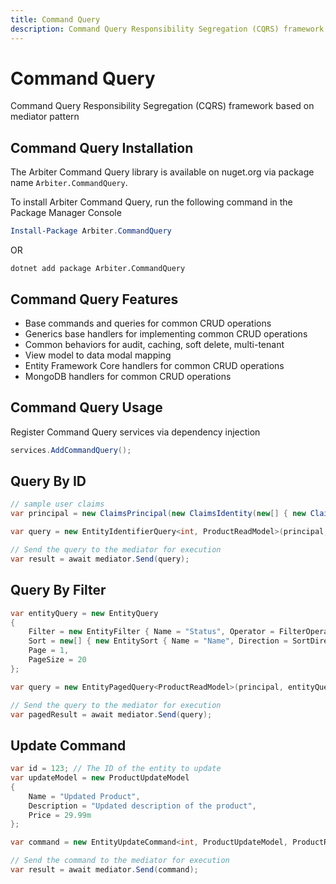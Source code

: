 ```yaml
---
title: Command Query
description: Command Query Responsibility Segregation (CQRS) framework based on mediator pattern
---
```


# Command Query

Command Query Responsibility Segregation (CQRS) framework based on mediator pattern

## Command Query Installation

The Arbiter Command Query library is available on nuget.org via package name `Arbiter.CommandQuery`.

To install Arbiter Command Query, run the following command in the Package Manager Console

```powershell
Install-Package Arbiter.CommandQuery
```

OR

```shell
dotnet add package Arbiter.CommandQuery
```

## Command Query Features

- Base commands and queries for common CRUD operations
- Generics base handlers for implementing common CRUD operations
- Common behaviors for audit, caching, soft delete, multi-tenant
- View model to data modal mapping
- Entity Framework Core handlers for common CRUD operations
- MongoDB handlers for common CRUD operations

## Command Query Usage

Register Command Query services via dependency injection

```csharp
services.AddCommandQuery();
```

## Query By ID

```csharp
// sample user claims
var principal = new ClaimsPrincipal(new ClaimsIdentity(new[] { new Claim(ClaimTypes.Name, "JohnDoe") }));

var query = new EntityIdentifierQuery<int, ProductReadModel>(principal, 123);

// Send the query to the mediator for execution
var result = await mediator.Send(query);
```

## Query By Filter

```csharp
var entityQuery = new EntityQuery
{
    Filter = new EntityFilter { Name = "Status", Operator = FilterOperators.Equal, Value = "Active" },
    Sort = new[] { new EntitySort { Name = "Name", Direction = SortDirections.Ascending } },
    Page = 1,
    PageSize = 20
};

var query = new EntityPagedQuery<ProductReadModel>(principal, entityQuery);

// Send the query to the mediator for execution
var pagedResult = await mediator.Send(query);
```

## Update Command

```csharp
var id = 123; // The ID of the entity to update
var updateModel = new ProductUpdateModel
{
    Name = "Updated Product",
    Description = "Updated description of the product",
    Price = 29.99m
};

var command = new EntityUpdateCommand<int, ProductUpdateModel, ProductReadModel>(principal, id, updateModel);

// Send the command to the mediator for execution
var result = await mediator.Send(command);
```

